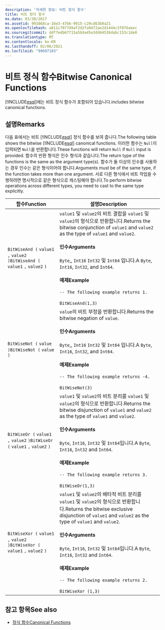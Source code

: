```yaml
---
description: '자세한 정보: 비트 정식 함수'
title: 비트 정식 함수
ms.date: 03/30/2017
ms.assetid: 993868ca-16e3-47b6-9915-c29cd63b0a21
ms.openlocfilehash: a811c707749af2d2fa9472ae2d1444c3f076aeec
ms.sourcegitcommit: ddf7edb67715a5b9a45e3dd44536dabc153c1de0
ms.translationtype: MT
ms.contentlocale: ko-KR
ms.lasthandoff: 02/06/2021
ms.locfileid: "99697103"
---
```

# <a name="bitwise-canonical-functions"></a><span data-ttu-id="f0199-103">비트 정식 함수</span><span class="sxs-lookup"><span data-stu-id="f0199-103">Bitwise Canonical Functions</span></span>

[!INCLUDE[esql](../../../../../../includes/esql-md.md)]<span data-ttu-id="f0199-104">에는 비트 정식 함수가 포함되어 있습니다.</span><span class="sxs-lookup"><span data-stu-id="f0199-104">includes bitwise canonical functions.</span></span>  
  
## <a name="remarks"></a><span data-ttu-id="f0199-105">설명</span><span class="sxs-lookup"><span data-stu-id="f0199-105">Remarks</span></span>  

 <span data-ttu-id="f0199-106">다음 표에서는 비트 [!INCLUDE[esql](../../../../../../includes/esql-md.md)] 정식 함수를 보여 줍니다.</span><span class="sxs-lookup"><span data-stu-id="f0199-106">The following table shows the bitwise [!INCLUDE[esql](../../../../../../includes/esql-md.md)] canonical functions.</span></span> <span data-ttu-id="f0199-107">이러한 함수는 `Null`이 입력되면 `Null`을 반환합니다.</span><span class="sxs-lookup"><span data-stu-id="f0199-107">These functions will return `Null` if `Null` input is provided.</span></span> <span data-ttu-id="f0199-108">함수의 반환 형식은 인수 형식과 같습니다.</span><span class="sxs-lookup"><span data-stu-id="f0199-108">The return type of the functions is the same as the argument type(s).</span></span> <span data-ttu-id="f0199-109">함수가 둘 이상의 인수를 사용하는 경우 인수는 같은 형식이어야 합니다.</span><span class="sxs-lookup"><span data-stu-id="f0199-109">Arguments must be of the same type, if the function takes more than one argument.</span></span> <span data-ttu-id="f0199-110">서로 다른 형식에서 비트 작업을 수행하려면 명시적으로 같은 형식으로 캐스팅해야 합니다.</span><span class="sxs-lookup"><span data-stu-id="f0199-110">To perform bitwise operations across different types, you need to cast to the same type explicitly.</span></span>  
  
|<span data-ttu-id="f0199-111">함수</span><span class="sxs-lookup"><span data-stu-id="f0199-111">Function</span></span>|<span data-ttu-id="f0199-112">설명</span><span class="sxs-lookup"><span data-stu-id="f0199-112">Description</span></span>|  
|--------------|-----------------|  
|<span data-ttu-id="f0199-113">`BitWiseAnd (` `value1` `,`  `value2` `)`</span><span class="sxs-lookup"><span data-stu-id="f0199-113">`BitWiseAnd (` `value1` `,`  `value2` `)`</span></span>|<span data-ttu-id="f0199-114">`value1` 및 `value2`의 비트 결합을 `value1` 및 `value2`의 형식으로 반환합니다.</span><span class="sxs-lookup"><span data-stu-id="f0199-114">Returns the bitwise conjunction of `value1` and `value2` as the type of `value1` and `value2`.</span></span><br /><br /> <span data-ttu-id="f0199-115">**인수**</span><span class="sxs-lookup"><span data-stu-id="f0199-115">**Arguments**</span></span><br /><br /> <span data-ttu-id="f0199-116">`Byte`,, `Int16` `Int32` 및 `Int64` 입니다.</span><span class="sxs-lookup"><span data-stu-id="f0199-116">A `Byte`, `Int16`, `Int32`, and `Int64`.</span></span><br /><br /> <span data-ttu-id="f0199-117">**예제**</span><span class="sxs-lookup"><span data-stu-id="f0199-117">**Example**</span></span><br /><br /> `-- The following example returns 1.`<br /><br /> `BitWiseAnd(1,3)`|  
|<span data-ttu-id="f0199-118">`BitWiseNot (` `value` `)`</span><span class="sxs-lookup"><span data-stu-id="f0199-118">`BitWiseNot (` `value` `)`</span></span>|<span data-ttu-id="f0199-119">`value`의 비트 부정을 반환합니다.</span><span class="sxs-lookup"><span data-stu-id="f0199-119">Returns the bitwise negation of `value`.</span></span><br /><br /> <span data-ttu-id="f0199-120">**인수**</span><span class="sxs-lookup"><span data-stu-id="f0199-120">**Arguments**</span></span><br /><br /> <span data-ttu-id="f0199-121">`Byte`,, `Int16` `Int32` 및 `Int64` 입니다.</span><span class="sxs-lookup"><span data-stu-id="f0199-121">A `Byte`, `Int16`, `Int32`, and `Int64`.</span></span><br /><br /> <span data-ttu-id="f0199-122">**예제**</span><span class="sxs-lookup"><span data-stu-id="f0199-122">**Example**</span></span><br /><br /> `-- The following example returns -4.`<br /><br /> `BitWiseNot(3)`|  
|<span data-ttu-id="f0199-123">`BitWiseOr (` `value1` `,`  `value2` `)`</span><span class="sxs-lookup"><span data-stu-id="f0199-123">`BitWiseOr (` `value1` `,`  `value2` `)`</span></span>|<span data-ttu-id="f0199-124">`value1` 및 `value2`의 비트 분리를 `value1` 및 `value2`의 형식으로 반환합니다.</span><span class="sxs-lookup"><span data-stu-id="f0199-124">Returns the bitwise disjunction of `value1` and `value2` as the type of `value1` and `value2`.</span></span><br /><br /> <span data-ttu-id="f0199-125">**인수**</span><span class="sxs-lookup"><span data-stu-id="f0199-125">**Arguments**</span></span><br /><br /> <span data-ttu-id="f0199-126">`Byte`, `Int16`, `Int32` 및 `Int64`입니다.</span><span class="sxs-lookup"><span data-stu-id="f0199-126">A `Byte`, `Int16`, `Int32` and `Int64`.</span></span><br /><br /> <span data-ttu-id="f0199-127">**예제**</span><span class="sxs-lookup"><span data-stu-id="f0199-127">**Example**</span></span><br /><br /> `-- The following example returns 3.`<br /><br /> `BitWiseOr(1,3)`|  
|<span data-ttu-id="f0199-128">`BitWiseXor (` `value1` `,`  `value2` `)`</span><span class="sxs-lookup"><span data-stu-id="f0199-128">`BitWiseXor (` `value1` `,`  `value2` `)`</span></span>|<span data-ttu-id="f0199-129">`value1` 및 `value2`의 배타적 비트 분리를 `value1` 및 `value2`의 형식으로 반환합니다.</span><span class="sxs-lookup"><span data-stu-id="f0199-129">Returns the bitwise exclusive disjunction of `value1` and `value2` as the type of `value1` and `value2`.</span></span><br /><br /> <span data-ttu-id="f0199-130">**인수**</span><span class="sxs-lookup"><span data-stu-id="f0199-130">**Arguments**</span></span><br /><br /> <span data-ttu-id="f0199-131">`Byte`, `Int16`, `Int32` 및 `Int64`입니다.</span><span class="sxs-lookup"><span data-stu-id="f0199-131">A `Byte`, `Int16`, `Int32` and `Int64`.</span></span><br /><br /> <span data-ttu-id="f0199-132">**예제**</span><span class="sxs-lookup"><span data-stu-id="f0199-132">**Example**</span></span><br /><br /> `-- The following example returns 2.`<br /><br /> `BitWiseXor (1,3)`|  
  
## <a name="see-also"></a><span data-ttu-id="f0199-133">참고 항목</span><span class="sxs-lookup"><span data-stu-id="f0199-133">See also</span></span>

- [<span data-ttu-id="f0199-134">정식 함수</span><span class="sxs-lookup"><span data-stu-id="f0199-134">Canonical Functions</span></span>](canonical-functions.md)
